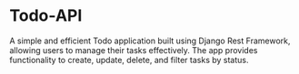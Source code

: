 # Todo-API
A simple and efficient Todo application built using Django Rest Framework, allowing users to manage their tasks effectively. The app provides functionality to create, update, delete, and filter tasks by status.

